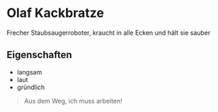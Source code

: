 # Olaf Kackbratze
Frecher Staubsaugerroboter, kraucht in alle Ecken und hält sie sauber
## Eigenschaften
* langsam
* laut
* gründlich
> Aus dem Weg, ich muss arbeiten!
